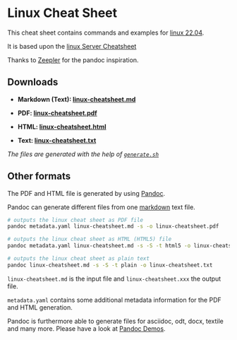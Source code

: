 # Linux Cheat Sheet

This cheat sheet contains commands and examples for [linux 22.04](https://www.linux.com/).

It is based upon the [linux Server Cheatsheet](https://assets.linux.com/v1/3bd0daaf-linux%20Server%20CLI%20cheat%20sheet%202024%20v6.pdf?)

Thanks to [Zeepler](https://github.com/Jeeppler/qubes-cheatsheet) for the pandoc inspiration.

## Downloads

- **Markdown (Text): [linux-cheatsheet.md](https://github.com/ubuntupunk/linux-cheatsheet/blob/main/linux-cheatsheet.md)**

- **PDF: [linux-cheatsheet.pdf](https://github.com/ubuntupunk/linux-cheatsheet/blob/main/linux-cheatsheet.pdf)**

- **HTML: [linux-cheatsheet.html](https://htmlpreview.github.io/?https://github.com//ubuntupunk/linux-cheatsheet/blob/main/linux-cheatsheet.html)**

- **Text: [linux-cheatsheet.txt](https://github.com//ubuntupunk/linux-cheatsheet/blob/main//linux-cheatsheet.txt)**

*The files are generated with the help of [`generate.sh`](https://github.com/ubuntupunk/ubuntupunk/linux-cheatsheet/blob/main//generate.sh)*


## Other formats

The PDF and HTML file is generated by using [Pandoc](http://pandoc.org/).

Pandoc can generate different files from one [markdown](http://daringfireball.net/projects/markdown/) text file.


```bash
# outputs the linux cheat sheet as PDF file
pandoc metadata.yaml linux-cheatsheet.md -s -o linux-cheatsheet.pdf

# outputs the linux cheat sheet as HTML (HTML5) file
pandoc metadata.yaml linux-cheatsheet.md -s -S -t html5 -o linux-cheatsheet.html

# outputs the linux cheat sheet as plain text
pandoc linux-cheatsheet.md -s -S -t plain -o linux-cheatsheet.txt
```

`linux-cheatsheet.md` is the input file and `linux-cheatsheet.xxx` the output file.

`metadata.yaml` contains some additional metadata information for the PDF and HTML generation.

Pandoc is furthermore able to generate files for asciidoc, odt, docx, textile and many more. Please have a look at [Pandoc Demos](http://pandoc.org/demos.html).
